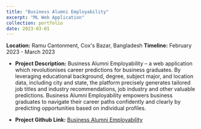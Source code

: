 ```yaml
---
title: "Business Alumni Employability"
excerpt: "ML Web Application"
collection: portfolio
date: 2023-03-01
---
```


**Location:** Ramu Cantonment, Cox's Bazar, Bangladesh
**Timeline:** February 2023 - March 2023

- **Project Description:** Business Alumni Employability – a web application which revolutionises career predictions for business graduates. By leveraging educational background, degree, subject major, and location data, including city and state, the platform precisely generates tailored job titles and industry recommendations, job industry and other valuable predictions. Business Alumni Employability empowers business graduates to navigate their career paths confidently and clearly by predicting opportunities based on individual profiles.

- **Project Github Link:** [Business Alumni Employability](https://github.com/rafsunsheikh/business_alumni_employability)

<!-- - **Publication:** [Medium.com](https://medium.com/@rafsunsheikh116/introducing-ptmodels-a-python-package-for-easy-image-classification-using-pre-trained-models-510d6cd1c7c7)

- **Package Link:** [pypi.org](https://pypi.org/project/ptmodels/) -->
